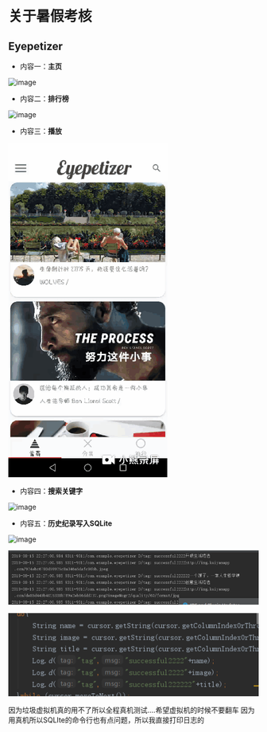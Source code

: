 
# 关于暑假考核

## Eyepetizer

- 内容一：**主页**


![image](https://github.com/Xxxseventea/Eyepetizer/blob/master/image/%E4%B8%BB%E9%A1%B5.gif)


- 内容二：**排行榜**


![image](https://github.com/Xxxseventea/Eyepetizer/blob/master/image/排行榜.gif)


- 内容三：**播放**

![image](https://github.com/Xxxseventea/Eyepetizer/blob/master/image/播放.gif)


- 内容四：**搜索关键字**

![image](https://github.com/Xxxseventea/Eyepetizer/blob/master/image/搜索关键字.gif)

- 内容五：**历史纪录写入SQLite**

![image](https://github.com/Xxxseventea/Eyepetizer/blob/master/image/历史纪录写入SQLite.gif)


![image](https://github.com/Xxxseventea/Eyepetizer/blob/master/image/SQLite.png)

![image](https://github.com/Xxxseventea/Eyepetizer/blob/master/image/SQLite1.png)

因为垃圾虚拟机真的用不了所以全程真机测试....希望虚拟机的时候不要翻车
因为用真机所以SQLIte的命令行也有点问题，所以我直接打印日志的
